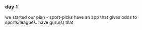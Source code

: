 ### day 1 ###

we started our plan - sport-picks
have an app that gives odds to sports/leagues. have guru(s) that 